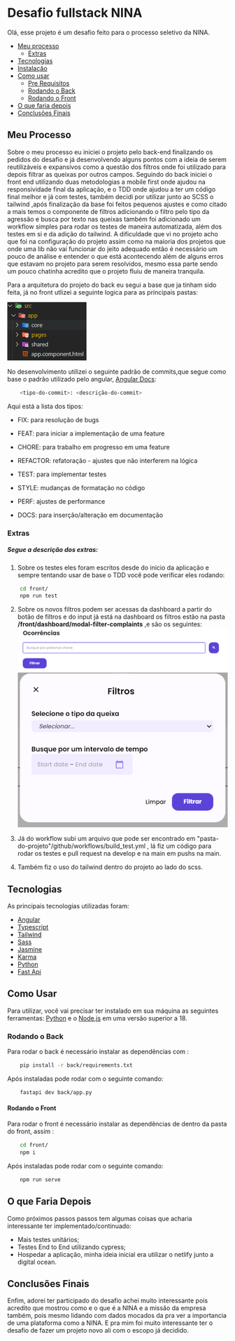 # Desafio fullstack NINA

Olá, esse projeto é um desafio feito para o processo seletivo da NINA.

<!--ts-->

- [Meu processo ](#meu-processor)
  - [Extras](#extras)
- [Tecnologias](#tecnologias)
- [Instalação](#instalacao)
- [Como usar](#como-usar)
  - [Pre Requisitos](#pre-requisitos)
  - [Rodando o Back](#rodando-o-back)
  - [Rodando o Front](#rodando-o-front)
- [O que faria depois](#o-que-faria-depois)
- [Conclusões Finais](#conclusões-finais)
  <!--te-->

## Meu Processo

Sobre o meu processo eu iniciei o projeto pelo back-end finalizando os pedidos do desafio e já desenvolvendo alguns pontos com a ideia de serem reutilizáveis e expansivos como a questão dos filtros onde foi utilizado para depois filtrar as queixas por outros campos. Seguindo do back iniciei o front end utilizando duas metodologias a mobile first onde ajudou na responsividade final da aplicação, e o TDD onde ajudou a ter um código final melhor e já com testes, também decidi por utilizar junto ao SCSS o tailwind ,após finalização da base foi feitos pequenos ajustes e como citado a mais temos o componente de filtros adicionando o filtro pelo tipo da agressão e busca por texto nas queixas também foi adicionado um workflow simples para rodar os testes de maneira automatizada, além dos testes em si e da adição do tailwind.
A dificuldade que vi no projeto acho que foi na configuração do projeto assim como na maioria dos projetos que onde uma lib não vai funcionar do jeito adequado então é necessário um pouco de análise e entender o que está acontecendo além de alguns erros que estavam no projeto para serem resolvidos, mesmo essa parte sendo um pouco chatinha acredito que o projeto fluiu de maneira tranquila.

Para a arquitetura do projeto do back eu segui a base que ja tinham sido feita, já no front utlizei a seguinte logica para as principais pastas:

![Imagem das pastas](/front/src/assets/readme_imgs/imagem-pastas-front.png)

No desenvolvimento utilizei o seguinte padrão de commits,que segue como base o padrão utilizado pelo angular, [Angular Docs](https://github.com/angular/angular/blob/22b96b9/CONTRIBUTING.md#-commit-message-guidelines):

```bash
    <tipo-do-commit>: <descrição-do-commit>
```

Aqui está a lista dos tipos:

- FIX: para resolução de bugs

- FEAT: para iniciar a implementação de uma feature

- CHORE: para trabalho em progresso em uma feature

- REFACTOR: refatoração - ajustes que não interferem na lógica

- TEST: para implementar testes

- STYLE: mudanças de formatação no código

- PERF: ajustes de performance

- DOCS: para inserção/alteração em documentação

### Extras

##### Segue a descrição dos extras:

1. Sobre os testes eles foram escritos desde do inicio da aplicação e sempre tentando usar de base o TDD você pode verificar eles rodando:

```bash
    cd front/
    npm run test
```

2. Sobre os novos filtros podem ser acessas da dashboard a partir do botão de filtros e do input já está na dashboard os filtros estão na pasta **/front/dashboard/modal-filter-complaints** ,e são os seguintes:
   ![imagem dos filtros](/front/src/assets/readme_imgs/imagem-extra-front.png)
   ![imagem do modal de filtros](/front/src/assets/readme_imgs/imagem-extra-modal-filtro.png)

3. Já do workflow subi um arquivo que pode ser encontrado em "pasta-do-projeto"/github/workflows/build_test.yml , lá fiz um código para rodar os testes e pull request na develop e na main em pushs na main.

4. Também fiz o uso do tailwind dentro do projeto ao lado do scss.

## Tecnologias

As principais tecnologias utilizadas foram:

- [Angular](https://angular.dev/)
- [Typescript](https://www.typescriptlang.org/)
- [Tailwind](https://tailwindcss.com/)
- [Sass](https://sass-lang.com/)
- [Jasmine](https://jasmine.github.io/)
- [Karma](https://karma-runner.github.io/latest/index.html)
- [Python](https://www.python.org/)
- [Fast Api](https://fastapi.tiangolo.com/)

## Como Usar

Para utilizar, você vai precisar ter instalado em sua máquina as seguintes ferramentas:
[Python](https://www.python.org/) e o [Node.js](https://nodejs.org/en/) em uma versão superior a 18.

### Rodando o Back

Para rodar o back é necessário instalar as dependências com :

```bash
    pip install -r back/requirements.txt
```

Após instaladas pode rodar com o seguinte comando:

```bash
    fastapi dev back/app.py
```

#### Rodando o Front

Para rodar o front é necessário instalar as dependências de dentro da pasta do front, assim :

```bash
    cd front/
    npm i
```

Após instaladas pode rodar com o seguinte comando:

```bash
    npm run serve
```

## O que Faria Depois

Como próximos passos passos tem algumas coisas que acharia interessante ter implementado/continuado:

- Mais testes unitários;
- Testes End to End utilizando cypress;
- Hospedar a aplicação, minha ideia inicial era utilizar o netlify junto a digital ocean.

## Conclusões Finais

Enfim, adorei ter participado do desafio achei muito interessante pois acredito que mostrou como e o que é a NINA e a missão da empresa também, pois mesmo lidando com dados mocados da pra ver a importancia de uma plataforma como a NINA. E pra mim foi muito interessante ter o desafio de fazer um projeto novo ali com o escopo já decidido.
